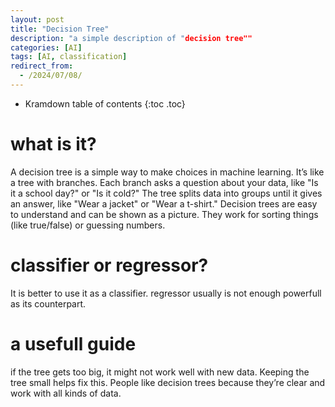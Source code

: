 ```yaml
---
layout: post
title: "Decision Tree"
description: "a simple description of "decision tree""
categories: [AI]
tags: [AI, classification]
redirect_from:
  - /2024/07/08/
---
```



* Kramdown table of contents
{:toc .toc}

# what is it?
A decision tree is a simple way to make choices in machine learning.
It’s like a tree with branches. Each branch asks a question about your data, like "Is it a school day?" or "Is it cold?" The tree splits data into groups until it gives an answer, like "Wear a jacket" or "Wear a t-shirt."
Decision trees are easy to understand and can be shown as a picture. They work for sorting things (like true/false) or guessing numbers.

# classifier or regressor?
It is better to use it as a classifier. regressor usually is not enough powerfull as its counterpart.

# a usefull guide
if the tree gets too big, it might not work well with new data.
Keeping the tree small helps fix this. People like decision trees because they’re clear and work with all kinds of data.


